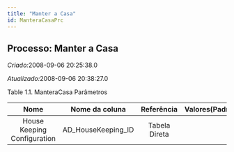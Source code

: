 ```yaml
---
title: "Manter a Casa"
id: ManteraCasaPrc
---
```

<div id="d143330e1" class="section chapter">

<div class="titlepage">

<div>

<div>

## Processo: Manter a Casa

</div>

</div>

</div>

<span class="emphasis"> *Criado:*</span>2008-09-06 20:25:38.0

<span class="emphasis">*Atualizado:*</span>2008-09-06 20:38:27.0

<div id="d143330e13" class="table">

<div class="table-title">

Table 1.1. ManteraCasa
Parâmetros

</div>

<div class="table-contents">

|            Nome             |    Nome da coluna    |  Referência   | Valores(Padrão) | Descrição | Comentário/Ajuda |
| :-------------------------: | :------------------: | :-----------: | :-------------: | :-------: | :--------------: |
| House Keeping Configuration | AD\_HouseKeeping\_ID | Tabela Direta |                 |   null    |       null       |

</div>

</div>

  

</div>
